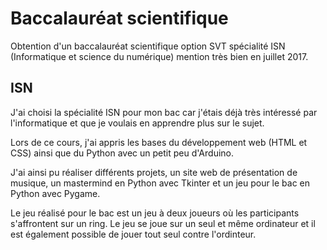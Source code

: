 # Baccalauréat scientifique

Obtention d'un baccalauréat scientifique option SVT spécialité ISN (Informatique et science du numérique) mention très bien en juillet 2017.

## ISN

J'ai choisi la spécialité ISN pour mon bac car j'étais déjà très intéressé par l'informatique et que je voulais en apprendre plus sur le sujet.

Lors de ce cours, j'ai appris les bases du développement web (HTML et CSS) ainsi que du Python avec un petit peu d'Arduino.

J'ai ainsi pu réaliser différents projets, un site web de présentation de musique, un mastermind en Python avec Tkinter et un jeu pour le bac en Python avec Pygame.

Le jeu réalisé pour le bac est un jeu à deux joueurs où les participants s'affrontent sur un ring. Le jeu se joue sur un seul et même ordinateur et il est également possible de jouer tout seul contre l'ordinteur.